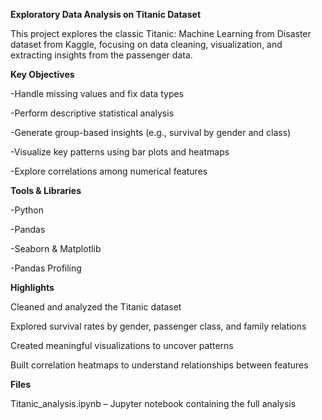 **Exploratory Data Analysis on Titanic Dataset**

This project explores the classic Titanic: Machine Learning from Disaster dataset from Kaggle, focusing on data cleaning, visualization, and extracting insights from the passenger data.

**Key Objectives**

-Handle missing values and fix data types

-Perform descriptive statistical analysis

-Generate group-based insights (e.g., survival by gender and class)

-Visualize key patterns using bar plots and heatmaps

-Explore correlations among numerical features

**Tools & Libraries**

-Python

-Pandas

-Seaborn & Matplotlib

-Pandas Profiling

**Highlights**

Cleaned and analyzed the Titanic dataset

Explored survival rates by gender, passenger class, and family relations

Created meaningful visualizations to uncover patterns

Built correlation heatmaps to understand relationships between features

**Files**

Titanic_analysis.ipynb – Jupyter notebook containing the full analysis
